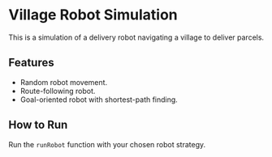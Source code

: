 # Village Robot Simulation

This is a simulation of a delivery robot navigating a village to deliver parcels.

## Features
- Random robot movement.
- Route-following robot.
- Goal-oriented robot with shortest-path finding.

## How to Run
Run the `runRobot` function with your chosen robot strategy.